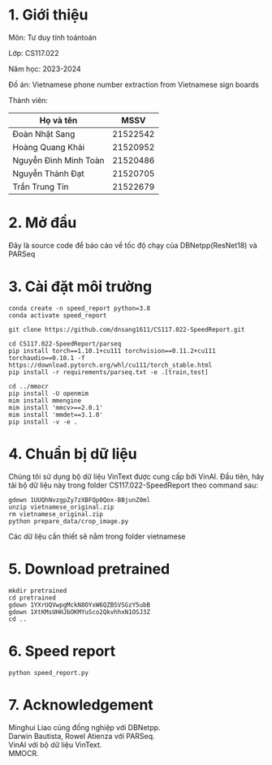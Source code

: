 # 1. Giới thiệu

Môn: Tư duy tính toántoán

Lớp: CS117.022

Năm học: 2023-2024

Đồ án: Vietnamese phone number extraction from Vietnamese sign boards

Thành viên:

|Họ và tên          | MSSV      |
--- | ---
| Đoàn Nhật Sang | 21522542 |
| Hoàng Quang Khải | 21520952 |
| Nguyễn Đình Minh Toàn  |21520486 |
| Nguyễn Thành Đạt | 21520705 |
| Trần Trung Tín |21522679|
# 2. Mở đầu 

Đây là source code để báo cáo về tốc độ chạy của DBNetpp(ResNet18) và PARSeq

# 3. Cài đặt môi trường

```
conda create -n speed_report python=3.8
conda activate speed_report

git clone https://github.com/dnsang1611/CS117.022-SpeedReport.git

cd CS117.022-SpeedReport/parseq
pip install torch==1.10.1+cu111 torchvision==0.11.2+cu111 torchaudio==0.10.1 -f https://download.pytorch.org/whl/cu111/torch_stable.html
pip install -r requirements/parseq.txt -e .[train,test]

cd ../mmocr
pip install -U openmim
mim install mmengine
mim install 'mmcv>==2.0.1'
mim install 'mmdet==3.1.0'
pip install -v -e .
```

# 4. Chuẩn bị dữ liệu

Chúng tôi sử dụng bộ dữ liệu VinText  được cung cấp bởi VinAI. Đầu tiên, hãy tải bộ dữ liệu này trong folder CS117.022-SpeedReport theo command sau:

```
gdown 1UUQhNvzgpZy7zXBFQp0Qox-BBjunZ0ml
unzip vietnamese_original.zip
rm vietnamese_original.zip
python prepare_data/crop_image.py
```

Các dữ liệu cần thiết sẽ nằm trong folder vietnamese

# 5. Download pretrained
```
mkdir pretrained
cd pretrained
gdown 1YXrUQVwpgMckN8OYxW6QZBSVSGzY5ubB
gdown 1XtKMsUHHJbOKMYuSco2QkvhhxN1OSJ3Z
cd ..
```

# 6. Speed report

```
python speed_report.py
```

# 7. Acknowledgement
Minghui Liao cùng đồng nghiệp với DBNetpp. \
Darwin Bautista, Rowel Atienza với PARSeq. \
VinAI với bộ dữ liệu VinText. \
MMOCR.
